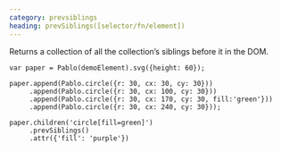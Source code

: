 ```yaml
--- 
category: prevsiblings
heading: prevSiblings([selector/fn/element])
---
```


Returns a collection of all the collection’s siblings before it in the DOM.

    var paper = Pablo(demoElement).svg({height: 60});

    paper.append(Pablo.circle({r: 30, cx: 30, cy: 30}))
         .append(Pablo.circle({r: 30, cx: 100, cy: 30}))
         .append(Pablo.circle({r: 30, cx: 170, cy: 30, fill:'green'}))
         .append(Pablo.circle({r: 30, cx: 240, cy: 30}));

    paper.children('circle[fill=green]')
         .prevSiblings()
         .attr({'fill': 'purple'})

